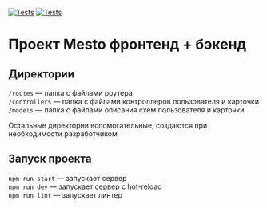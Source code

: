 [![Tests](https://github.com/ovodkov-evgeny/express-mesto-gha/actions/workflows/tests-13-sprint.yml/badge.svg)](https://github.com/ovodkov-evgeny/express-mesto-gha/actions/workflows/tests-13-sprint.yml) [![Tests](https://github.com/ovodkov-evgeny/express-mesto-gha/actions/workflows/tests-14-sprint.yml/badge.svg)](https://github.com/ovodkov-evgeny/express-mesto-gha/actions/workflows/tests-14-sprint.yml)
# Проект Mesto фронтенд + бэкенд



## Директории

`/routes` — папка с файлами роутера  
`/controllers` — папка с файлами контроллеров пользователя и карточки   
`/models` — папка с файлами описания схем пользователя и карточки  
  
Остальные директории вспомогательные, создаются при необходимости разработчиком

## Запуск проекта

`npm run start` — запускает сервер   
`npm run dev` — запускает сервер с hot-reload   
`npm run lint` — запускает линтер
